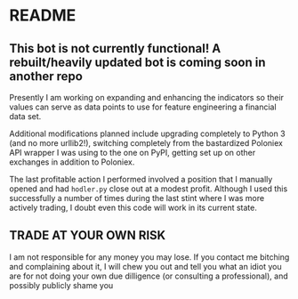 # README

## This bot is not currently functional! A rebuilt/heavily updated bot is coming soon in another repo
Presently I am working on expanding and enhancing the indicators so their values can serve as data points to use for feature engineering a financial data set. 

Additional modifications planned include upgrading completely to Python 3 (and no more urllib2!), switching completely from the bastardized Poloniex API wrapper I was using to the one on PyPI, getting set up on other exchanges in addition to Poloniex.
  
The last profitable action I performed involved a position that I manually opened and had `hodler.py` close out at a modest profit. Although I used this successfully a number of times during the last stint where I was more actively trading, I doubt even this code will work in its current state. 


## TRADE AT YOUR OWN RISK

I am not responsible for any money you may lose. If you contact me bitching and complaining about it, I will chew you out and tell you what an idiot you are for not doing your own due dilligence (or consulting a professional), and possibly publicly shame you
